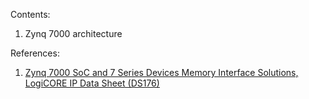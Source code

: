 Contents:

1) Zynq 7000 architecture

References:

1) [Zynq 7000 SoC and 7 Series Devices Memory Interface Solutions, LogiCORE IP Data Sheet (DS176)](https://docs.amd.com/r/en-US/ds176_7Series_MIS)


